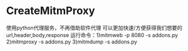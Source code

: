 # CreateMitmProxy
使用python代理服务，不再借助软件代理
可以更加快速/方便获得我们想要的url,header,body,response
运行命令：1)mitmweb -p 8080 -s addons.py
        2)mitmproxy -s addons.py
        3)mitmdump -s addons.py
